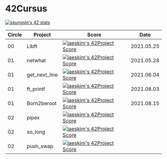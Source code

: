 # 42Cursus

[![seungsle's 42 stats](https://badge42.herokuapp.com/api/stats/seungsle?privacyEmail=true)](https://github.com/aLVINlEE9/42Cursus.git)

|Circle|Project|Score|Date|
|----|----|----|----|
|00|Libft|[![jaeskim's 42Project Score](https://badge42.herokuapp.com/api/project/seungsle/Libft)](https://github.com/aLVINlEE9/42Cursus_00_Libft.git)|2021.05.25
|01|netwhat|[![jaeskim's 42Project Score](https://badge42.herokuapp.com/api/project/seungsle/netwhat)](https://github.com/aLVINlEE9/42Cursus_01_netwhat.git)|2021.05.28
|01|get_next_line|[![jaeskim's 42Project Score](https://badge42.herokuapp.com/api/project/seungsle/get_next_line)](https://github.com/aLVINlEE9/42Cursus_01_get_next_line.git)|2021.06.04
|01|ft_printf|[![jaeskim's 42Project Score](https://badge42.herokuapp.com/api/project/seungsle/ft_printf)](https://github.com/aLVINlEE9/42Cursus_01_ft_printf.git)|2021.08.03
|01|Born2beroot|[![jaeskim's 42Project Score](https://badge42.herokuapp.com/api/project/seungsle/Born2beroot)](https://github.com/aLVINlEE9/42Cursus_01_Born2beroot.git)|2021.08.15
|02|pipex|[![jaeskim's 42Project Score](https://badge42.herokuapp.com/api/project/seungsle/pipex)](https://github.com/aLVINlEE9/42Cursus_01_Born2beroot.git)|
|02|so_long|[![jaeskim's 42Project Score](https://badge42.herokuapp.com/api/project/seungsle/so_long)](https://github.com/aLVINlEE9/42Cursus_01_Born2beroot.git)|
|02|push_swap|[![jaeskim's 42Project Score](https://badge42.herokuapp.com/api/project/seungsle/push_swap)](https://github.com/aLVINlEE9/42Cursus_01_Born2beroot.git)|
